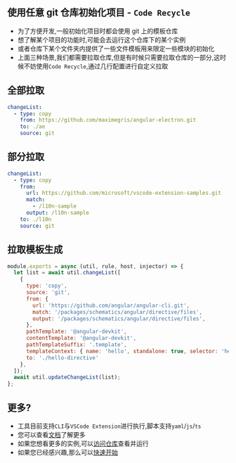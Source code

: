 ## 使用任意 git 仓库初始化项目 - `Code Recycle`
- 为了方便开发,一般初始化项目时都会使用 git 上的模板仓库
- 想了解某个项目的功能时,可能会去运行这个仓库下的某个实例
- 或者仓库下某个文件夹内提供了一些文件模板用来限定一些模块的初始化
- 上面三种场景,我们都需要拉取仓库,但是有时候只需要拉取仓库的一部分,这时候不妨使用`Code Recycle`,通过几行配置进行自定义拉取

## 全部拉取

```yml
changeList:
  - type: copy
    from: https://github.com/maximegris/angular-electron.git
    to: ./ae
    source: git
```

## 部分拉取
```yml
changeList:
  - type: copy
    from: 
      url: https://github.com/microsoft/vscode-extension-samples.git
      match:
        - /l10n-sample
      output: /l10n-sample
    to: ./l10n
    source: git
```

## 拉取模板生成
```js
module.exports = async (util, rule, host, injector) => {
  let list = await util.changeList([
    {
      type: 'copy',
      source: 'git',
      from: {
        url: 'https://github.com/angular/angular-cli.git',
        match: '/packages/schematics/angular/directive/files',
        output: '/packages/schematics/angular/directive/files',
      },
      pathTemplate: '@angular-devkit',
      contentTemplate: '@angular-devkit',
      pathTemplateSuffix: '.template',
      templateContext: { name: 'hello', standalone: true, selector: 'hello', 'if-flat': (input) => '' },
      to: './hello-directive'
    },
  ]);
  await util.updateChangeList(list);
};
```

## 更多?
- 工具目前支持`CLI`与`VSCode Extension`进行执行,脚本支持`yaml`/`js`/`ts`
- 您可以查看[文档](https://wszgrcy.github.io/code-recycle/#/zh-Hans/README)了解更多
- 如果您想看更多的实例,可以[访问仓库](https://github.com/wszgrcy/code-recycle-plugin-script)查看并运行
- 如果您已经感兴趣,那么可以[快速开始](https://wszgrcy.github.io/code-recycle/#/zh-Hans/%E5%BF%AB%E9%80%9F%E5%BC%80%E5%A7%8B)